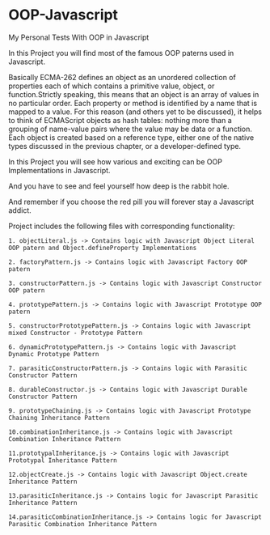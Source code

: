 OOP-Javascript
==============

My Personal Tests With OOP in Javascript

In this Project you will find most of the famous OOP paterns used in Javascript.

Basically ECMA-262 defines an object as an unordered collection of properties each of which contains 
a primitive value, object, or function.Strictly speaking, this means that an object is an 
array of values in no particular order. Each property or method is identified by a name that 
is mapped to a value. For this reason (and others yet to be discussed), it helps to think of 
ECMAScript objects as hash tables: nothing more than a grouping of name-value pairs where 
the value may be data or a function.
Each object is created based on a reference type, either one of the native types discussed in the 
previous chapter, or a developer-defined type.

In this Project you will see how various and exciting can be OOP Implementations in Javascript.

And you have to see and feel yourself how deep is the rabbit hole.

And remember if you choose the red pill you will forever stay a Javascript addict.
 
Project includes the following files with corresponding functionality:

    1. objectLiteral.js -> Contains logic with Javascript Object Literal OOP patern and Object.defineProperty Implementations
    
    2. factoryPattern.js -> Contains logic with Javascript Factory OOP patern
    
    3. constructorPattern.js -> Contains logic with Javascript Constructor OOP patern
    
    4. prototypePattern.js -> Contains logic with Javascript Prototype OOP patern
        
    5. constructorPrototypePattern.js -> Contains logic with Javascript mixed Constructor - Prototype Pattern

    6. dynamicPrototypePattern.js -> Contains logic with Javascript Dynamic Prototype Pattern
    
    7. parasiticConstructorPattern.js -> Contains logic with Parasitic Constructor Pattern

    8. durableConstructor.js -> Contains logic with Javascript Durable Constructor Pattern

    9. prototypeChaining.js -> Contains logic with Javascript Prototype Chaining Inheritance Pattern
    
    10.combinationInheritance.js -> Contains logic with Javascript Combination Inheritance Pattern
	
    11.prototypalInheritance.js -> Contains logic with Javascript Prototypal Inheritance Pattern
	
    12.objectCreate.js -> Contains logic with Javascript Object.create Inheritance Pattern
	
    13.parasiticInheritance.js -> Contains logic for Javascript Parasitic Inheritance Pattern
	
    14.parasiticCombinationInheritance.js -> Contains logic for Javascript Parasitic Combination Inheritance Pattern
	 
